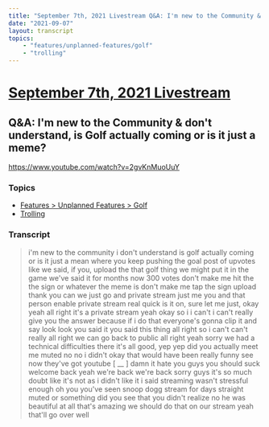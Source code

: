 ```yaml
---
title: "September 7th, 2021 Livestream Q&A: I'm new to the Community & don't understand, is Golf actually coming or is it just a meme?"
date: "2021-09-07"
layout: transcript
topics:
    - "features/unplanned-features/golf"
    - "trolling"
---
```

# [September 7th, 2021 Livestream](../2021-09-07.md)
## Q&A: I'm new to the Community & don't understand, is Golf actually coming or is it just a meme?
https://www.youtube.com/watch?v=2gvKnMuoUuY

### Topics
* [Features > Unplanned Features > Golf](../topics/features/unplanned-features/golf.md)
* [Trolling](../topics/trolling.md)

### Transcript

> i'm new to the community i don't understand is golf actually coming or is it just a mean where you keep pushing the goal post of upvotes like we said, if you, upload the that golf thing we might put it in the game we've said it for months now 300 votes don't make me hit the the sign or whatever the meme is don't make me tap the sign upload thank you can we just go and private stream just me you and that person enable private stream real quick is it on, sure let me just, okay yeah all right it's a private stream yeah okay so i i can't i can't really give you the answer because if i do that everyone's gonna clip it and say look look you said it you said this thing all right so i can't can't really all right we can go back to public all right yeah sorry we had a technical difficulties there it's all good, yep yep did you actually meet me muted no no i didn't okay that would have been really funny see now they've got youtube [ __ ] damn it hate you guys you should suck welcome back yeah we're back we're back sorry guys it's so much doubt like it's not as i didn't like it i said streaming wasn't stressful enough oh you you've seen snoop dogg stream for days straight muted or something did you see that you didn't realize no he was beautiful at all that's amazing we should do that on our stream yeah that'll go over well
